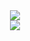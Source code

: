 
<div align = "center">
<img src = "https://media.giphy.com/media/3ornk57KwDXf81rjWM/giphy.gif">
</div>

<div align = "center">
<a href="">
  <img  src="https://github-readme-stats.vercel.app/api?username=atharva-2001&show_icons=true&theme=dracula" />
</a>
</div>


